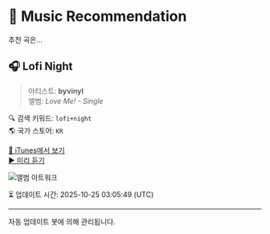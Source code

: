 
# 🎵 Music Recommendation

추천 곡은...

## 🎧 Lofi Night  
> 아티스트: **byvinyl**  
> 앨범: _Love Me! - Single_  

🔍 검색 키워드: `lofi+night`  
🌎 국가 스토어: `KR`

[🔗 iTunes에서 보기](https://music.apple.com/kr/album/lofi-night/1583512141?i=1583512267&uo=4)  
[▶️ 미리 듣기](https://audio-ssl.itunes.apple.com/itunes-assets/AudioPreview115/v4/b2/f4/48/b2f44877-3cf1-82d2-043f-679ca7aa2791/mzaf_3989251862017766822.plus.aac.p.m4a)

![앨범 아트워크](https://is1-ssl.mzstatic.com/image/thumb/Music125/v4/65/6c/a3/656ca332-fba7-ebba-2144-920aac77423f/8809829743608.jpg/100x100bb.jpg)

⏳ 업데이트 시간: 2025-10-25 03:05:49 (UTC)

---
자동 업데이트 봇에 의해 관리됩니다.
